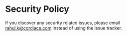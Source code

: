 # Security Policy

If you discover any security related issues, please email rahul.k@cordiace.com instead of using the issue tracker.
